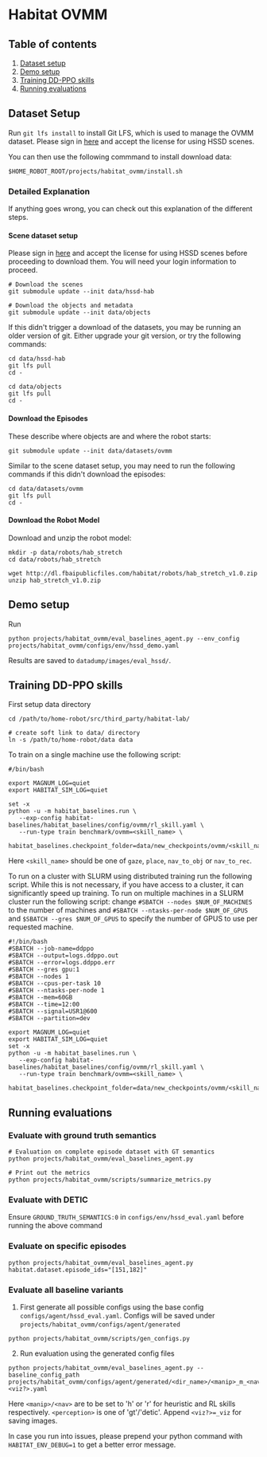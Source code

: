 # Habitat OVMM

## Table of contents
   1. [Dataset setup](#dataset-setup)
   2. [Demo setup](#demo-setup)
   3. [Training DD-PPO skills](#training-dd-ppo-skills)
   4. [Running evaluations](#running-evaluations)


## Dataset Setup

Run `git lfs install` to install Git LFS, which is used to manage the OVMM dataset. Please sign in [here](https://huggingface.co/datasets/hssd/hssd-hab/tree/ovmm) and accept the license for using HSSD scenes.

You can then use the following commmand to install download data:
```
$HOME_ROBOT_ROOT/projects/habitat_ovmm/install.sh
```

### Detailed Explanation

If anything goes wrong, you can check out this explanation of the different steps.

#### Scene dataset setup 

Please sign in [here](https://huggingface.co/datasets/hssd/hssd-hab/tree/ovmm) and accept the license for using HSSD scenes before proceeding to download them. You will need your login information to proceed.
```
# Download the scenes
git submodule update --init data/hssd-hab

# Download the objects and metadata
git submodule update --init data/objects
```

If this didn't trigger a download of the datasets, you may be running an older version of git. Either upgrade your git version, or try the following commands:
```
cd data/hssd-hab
git lfs pull
cd -

cd data/objects
git lfs pull
cd -
```

#### Download the Episodes

These describe where objects are and where the robot starts:

```
git submodule update --init data/datasets/ovmm
```

Similar to the scene dataset setup, you may need to run the following commands if this didn't download the episodes:
```
cd data/datasets/ovmm
git lfs pull
cd -
```


#### Download the Robot Model

Download and unzip the robot model:
```
mkdir -p data/robots/hab_stretch
cd data/robots/hab_stretch

wget http://dl.fbaipublicfiles.com/habitat/robots/hab_stretch_v1.0.zip
unzip hab_stretch_v1.0.zip
```

## Demo setup

Run
```
python projects/habitat_ovmm/eval_baselines_agent.py --env_config projects/habitat_ovmm/configs/env/hssd_demo.yaml
```

Results are saved to `datadump/images/eval_hssd/`.


## Training DD-PPO skills

First setup data directory
```
cd /path/to/home-robot/src/third_party/habitat-lab/

# create soft link to data/ directory
ln -s /path/to/home-robot/data data
```

To train on a single machine use the following script:
```
#/bin/bash

export MAGNUM_LOG=quiet
export HABITAT_SIM_LOG=quiet

set -x
python -u -m habitat_baselines.run \
   --exp-config habitat-baselines/habitat_baselines/config/ovmm/rl_skill.yaml \
   --run-type train benchmark/ovmm=<skill_name> \
   habitat_baselines.checkpoint_folder=data/new_checkpoints/ovmm/<skill_name>
```
Here `<skill_name>` should be one of `gaze`, `place`, `nav_to_obj` or `nav_to_rec`.

To run on a cluster with SLURM using distributed training run the following script. While this is not necessary, if you have access to a cluster, it can significantly speed up training. To run on multiple machines in a SLURM cluster run the following script: change `#SBATCH --nodes $NUM_OF_MACHINES` to the number of machines and `#SBATCH --ntasks-per-node $NUM_OF_GPUS` and `$SBATCH --gres $NUM_OF_GPUS` to specify the number of GPUS to use per requested machine.

```
#!/bin/bash
#SBATCH --job-name=ddppo
#SBATCH --output=logs.ddppo.out
#SBATCH --error=logs.ddppo.err
#SBATCH --gres gpu:1
#SBATCH --nodes 1
#SBATCH --cpus-per-task 10
#SBATCH --ntasks-per-node 1
#SBATCH --mem=60GB
#SBATCH --time=12:00
#SBATCH --signal=USR1@600
#SBATCH --partition=dev

export MAGNUM_LOG=quiet
export HABITAT_SIM_LOG=quiet
set -x
python -u -m habitat_baselines.run \
   --exp-config habitat-baselines/habitat_baselines/config/ovmm/rl_skill.yaml \
   --run-type train benchmark/ovmm=<skill_name> \
   habitat_baselines.checkpoint_folder=data/new_checkpoints/ovmm/<skill_name>
```


## Running evaluations


### Evaluate with ground truth semantics
```
# Evaluation on complete episode dataset with GT semantics
python projects/habitat_ovmm/eval_baselines_agent.py

# Print out the metrics
python projects/habitat_ovmm/scripts/summarize_metrics.py
```

### Evaluate with DETIC
Ensure `GROUND_TRUTH_SEMANTICS:0` in `configs/env/hssd_eval.yaml` before running the above command

### Evaluate on specific episodes
```
python projects/habitat_ovmm/eval_baselines_agent.py habitat.dataset.episode_ids="[151,182]"
```

### Evaluate all baseline variants
1. First generate all possible configs using the base config `configs/agent/hssd_eval.yaml`. Configs will be saved under `projects/habitat_ovmm/configs/agent/generated`
```
python projects/habitat_ovmm/scripts/gen_configs.py
```

2. Run evaluation using the generated config files
```
python projects/habitat_ovmm/eval_baselines_agent.py --baseline_config_path projects/habitat_ovmm/configs/agent/generated/<dir_name>/<manip>_m_<nav>_n_<perception><viz?>.yaml
```

Here `<manip>/<nav>` are to be set to 'h' or 'r' for heuristic and RL skills respectively. `<perception>` is one of 'gt'/'detic'. Append `<viz?>=_viz` for saving images.

In case you run into issues, please prepend your python command with `HABITAT_ENV_DEBUG=1` to get a better error message.
